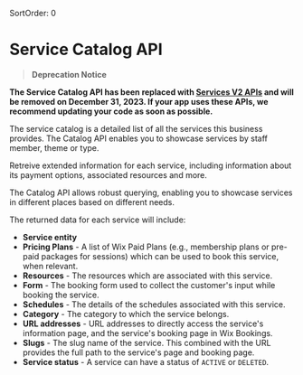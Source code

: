SortOrder: 0
# Service Catalog API

 > **Deprecation Notice**
 
 **The Service Catalog API has been replaced with [Services V2 APIs](https://dev.wix.com/api/rest/wix-bookings/services-v2) and will be removed on December 31, 2023. If your app uses these APIs, we recommend updating your code as soon as possible.**

The service catalog is a detailed list of all the services this business provides.
The Catalog API enables you to showcase services by staff member, theme or type.

Retreive extended information for each service, including information about its payment options, associated resources and more.

The Catalog API allows robust querying, enabling you to showcase services in different places based on different needs. 

The returned data for each service will include:
- **Service entity**
- **Pricing Plans** - A list of Wix Paid Plans (e.g., membership plans or pre-paid packages for sessions) which can be used to book this service, when relevant.
- **Resources** - The resources which are associated with this service.
- **Form** - The booking form used to collect the customer's input while booking the service.
- **Schedules** - The details of the schedules associated with this service.
- **Category** - The category to which the service belongs.
- **URL addresses** - URL addresses to directly access the service's information page, and the service's booking page in Wix Bookings.
- **Slugs** - The slug name of the service. This combined with the URL provides the full path to the service's page and booking page.
- **Service status** - A service can have a status of `ACTIVE` or `DELETED`.
